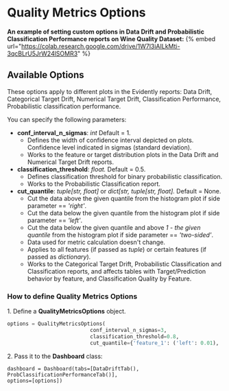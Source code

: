 # Quality Metrics Options

**An example of setting custom options in Data Drift and Probabilistic Classification Performance reports on Wine Quality Dataset:**
{% embed url="https://colab.research.google.com/drive/1W7l3iAILkMti-3qcBLrU5JrW24lSOMR3" %}

## Available Options

These options apply to different plots in the Evidently reports: Data Drift, Categorical Target Drift, Numerical Target Drift, Classification Performance, Probabilistic classification performance. 

You can specify the following parameters:

* **conf_interval_n_sigmas**: _int_ Default = 1.
  * Defines the width of confidence interval depicted on plots. Confidence level indicated in sigmas (standard deviation).
  * Works to the feature or target distribution plots in the Data Drift and Numerical Target Drift reports.
* **classification_threshold**: _float._ Default = 0.5.
  * Defines classification threshold for binary probabilistic classification.
  * Works to the Probabilistic Classification report.
* **cut_quantile**: _tuple[str, float]_ or _dict[str, tuple[str, float]._ Default = None.
  * Cut the data above the given quantile from the histogram plot if side parameter == _'right'_. 
  * Cut the data below the given quantile from the histogram plot if side parameter == _'left'_. 
  * Cut the data below the given quantile and above _1 - the given quantile_ from the histogram plot if side parameter == _'two-sided'_. 
  * Data used for metric calculation doesn't change. 
  * Applies to all features (if passed as _tuple_) or certain features (if passed as _dictionary_).
  * Works to the Categorical Target Drift, Probabilistic Classification and Classification reports, and affects tables with Target/Prediction behavior by feature, and Classification Quality by Feature.  

### How to define Quality Metrics Options

1\. Define a **QualityMetricsOptions** object.

```python
options = QualityMetricsOptions(
                           conf_interval_n_sigmas=3, 
                           classification_threshold=0.8, 
                           cut_quantile={'feature_1': ('left': 0.01), 'feature_2': 0.95, 'feature_3': 'two-sided': 0.05})
```

2\. Pass it to the **Dashboard** class:

```
dashboard = Dashboard(tabs=[DataDriftTab(), ProbClassificationPerformanceTab()], 
options=[options])
```
